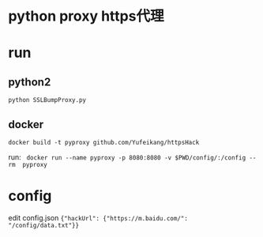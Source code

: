 # python proxy https代理

# run

## python2

```python SSLBumpProxy.py```

## docker

```docker build -t pyproxy github.com/Yufeikang/httpsHack```

run:
``` docker run --name pyproxy -p 8080:8080 -v $PWD/config/:/config --rm  pyproxy```

# config

edit config.json
```{"hackUrl": {"https://m.baidu.com/": "/config/data.txt"}}```
